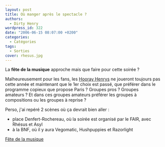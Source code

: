 ```yaml
---
layout: post
title: Où manger après le spectacle ?
authors:
  - Dirty Henry
wordpress_id: 322
date: "2006-06-15 08:07:00 +0200"
categories:
  - Catégories
tags:
  - Sorties
cover: rhesus.jpg
---
```


La **fête de la musique** approche mais que faire pour cette soirée ?

Malheureusement pour les fans, les [Hooray Henrys][1] ne joueront toujours pas
cette année et maintenant que le 1er choix est passé, que préférer dans le
programme copieux que propose Paris ? Groupes pros ? Groupes amateurs ? Et dans
ces groupes amateurs préférer les groupes à compositions ou les groupes à
reprise ?

Perso, j'ai repéré 2 scènes où ça devrait bien aller :

- place Denfert-Rochereau, où la soirée est organisé par le FAIR, avec Rhésus et
  Asyl
- à la BNF, où il y aura Vegomatic, Hushpuppies et Razorlight

[Fête de la musique](https://fetedelamusique.culture.gouv.fr)

[1]: http://hoorayhenrys.free.fr
